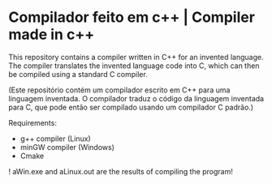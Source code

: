 # Compilador feito em c++ | Compiler made in c++
This repository contains a compiler written in C++ for an invented language. The compiler translates the invented language code into C, which can then be compiled using a standard C compiler.

(Este repositório contém um compilador escrito em C++ para uma linguagem inventada. O compilador traduz o código da linguagem inventada para C, que pode então ser compilado usando um compilador C padrão.)

Requirements:
- g++ compiler (Linux)
- minGW compiler (Windows)
- Cmake

! aWin.exe and aLinux.out are the results of compiling the program!
